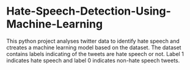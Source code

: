 # Hate-Speech-Detection-Using-Machine-Learning
This python project analyses twitter data to identify hate speech and ctreates a machine learning model based on the dataset. The dataset contains labels indicating of the tweets are hate speech or not. Label 1 indicates hate speech and label 0 indicates non-hate speech tweets. 

